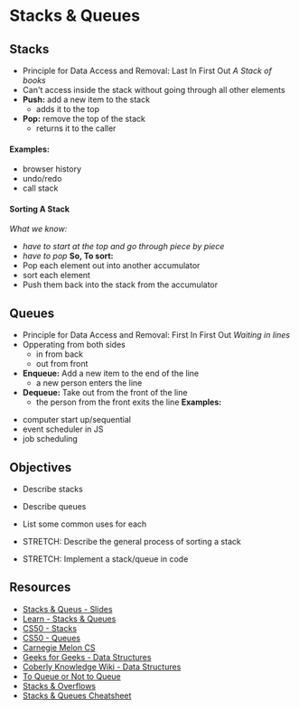 # Stacks & Queues

## Stacks
* Principle for Data Access and Removal: Last In First Out
*A Stack of books*
* Can't access inside the stack without going through all other elements
* **Push:** add a new item to the stack
    - adds it to the top
* **Pop:** remove the top of the stack 
    - returns it to the caller
#### **Examples:**
- browser history
- undo/redo
- call stack

#### Sorting A Stack
*What we know:*
* *have to start at the top and go through piece by piece*
* *have to pop*
**So, To sort:**
* Pop each element out into another accumulator
* sort each element
* Push them back into the stack from the accumulator

## Queues
* Principle for Data Access and Removal: First In First Out
*Waiting in lines*
* Opperating from both sides 
    - in from back
    - out from front
* **Enqueue:** Add a new item to the end of the line   
    - a new person enters the line
* **Dequeue:** Take out from the front of the line
    - the person from the front exits the line
**Examples:**
- computer start up/sequential
- event scheduler in JS
- job scheduling 


## Objectives

* Describe stacks
* Describe queues
* List some common uses for each

* STRETCH: Describe the general process of sorting a stack
* STRETCH: Implement a stack/queue in code

## Resources

* [Stacks & Queus - Slides](http://slides.com/tylerbettilyon/stacksqueues#/)
* [Learn - Stacks & Queues](https://learn-2.galvanize.com/cohorts/757/blocks/61/content_files/Stacks%20and%20Queues/00-overview.md)
* [CS50 - Stacks](https://study.cs50.net/stacks)
* [CS50 - Queues](https://study.cs50.net/queues)
* [Carnegie Melon CS](https://www.cs.cmu.edu/~adamchik/15-121/lectures/Stacks%20and%20Queues/Stacks%20and%20Queues.html)
* [Geeks for Geeks - Data Structures](https://www.geeksforgeeks.org/overview-of-data-structures-set-1-linear-data-structures/)
* [Coberly Knowledge Wiki - Data Structures](https://github.com/kylecoberly/knowledge/wiki/Data-Structures)
* [To Queue or Not to Queue](https://medium.com/basecs/to-queue-or-not-to-queue-2653bcde5b04)
* [Stacks & Overflows](https://medium.com/basecs/stacks-and-overflows-dbcf7854dc67)
* [Stacks & Queues Cheatsheet](https://github.com/gSchool/describe-stacks-and-queues/blob/master/drills/version-1/rubric.md)


